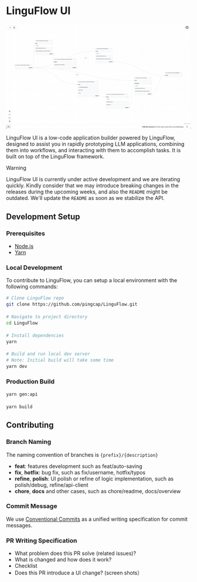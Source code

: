 # LinguFlow UI

![readme_img](./public/readme.png)

LinguFlow UI is a low-code application builder powered by LinguFlow, designed to assist you in rapidly prototyping LLM applications, combining them into workflows, and interacting with them to accomplish tasks. It is built on top of the LinguFlow framework.

> [!WARNING]
> LinguFlow UI is currently under active development and we are iterating quickly. Kindly consider that we may introduce breaking changes in the releases during the upcoming weeks, and also the `README` might be outdated. We'll update the `README` as soon as we stabilize the API.

## Development Setup

### Prerequisites

- [Node.js](https://nodejs.org/en)
- [Yarn](https://yarnpkg.com/getting-started/install)

### Local Development

To contribute to LinguFlow, you can setup a local environment with the following commands:

```bash
# Clone LinguFlow repo
git clone https://github.com/pingcap/LinguFlow.git

# Navigate to project directory
cd LinguFlow

# Install dependencies
yarn

# Build and run local dev server
# Note: Initial build will take some time
yarn dev
```

### Production Build

```bash
yarn gen:api

yarn build
```

## Contributing

### Branch Naming

The naming convention of branches is `{prefix}/{description}`

- **feat**: features development such as feat/auto-saving
- **fix**, **hotfix**: bug fix, such as fix/username, hotfix/typos
- **refine**, **polish**: UI polish or refine of logic implementation, such as polish/debug, refine/api-client
- **chore**, **docs** and other cases, such as chore/readme, docs/overview

### Commit Message

We use [Conventional Commits](https://www.conventionalcommits.org/en/v1.0.0/) as a unified writing specification for commit messages.

### PR Writing Specification

- What problem does this PR solve (related issues)?
- What is changed and how does it work?
- Checklist
- Does this PR introduce a UI change? (screen shots）
